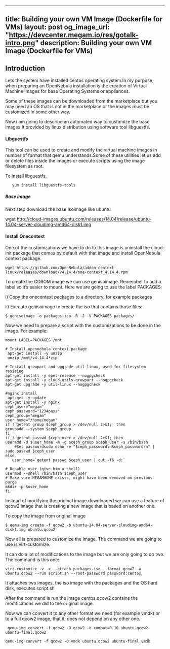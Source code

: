 
---
title: Building your own VM Image (Dockerfile for VMs)
layout: post
og_image_url: "https://devcenter.megam.io/res/gotalk-intro.png"
description: Building your own VM Image (Dockerfile for VMs)
---

## Introduction

   Lets the system have installed centos operating system.In my purpose, when preparing an OpenNebula installation is the creation of Virtual Machine images for base Operating Systems or appliances.

   Some of these images can be downloaded from the marketplace but you may need an OS that is not in the marketplace or the images must be customized in some other way.

   Now i am going to describe an automated way to customize the base images.It provided by linux distribution using software tool libguestfs.

#### Libguestfs
  This tool can be used to create and modify the virtual machine images in number of format that qemu understands.Some of these utilities let us add or delete files inside the images or execute scripts using the image filesystem as root.

  To install libguestfs,


       yum install libguestfs-tools

##### Base image

 Next step download the base Isoimage like ubuntu

   wget http://cloud-images.ubuntu.com/releases/14.04/release/ubuntu-14.04-server-cloudimg-amd64-disk1.img


#### Install Onecontext
  One of the customizations we have to do to this image is uninstall the cloud-init package that comes by default with that image and install OpenNebula context package.

    wget https://github.com/OpenNebula/addon-context-linux/releases/download/v4.14.4/one-context_4.14.4.rpm


  To create the CDROM image we can use genisoimage. Remember to add a label so it’s easier to mount. Here we are going to use the label PACKAGES:

i) Copy the onecontext packages to a directory, for example packages

ii) Execute genisoimage to create the iso that contains those files:

    $ genisoimage -o packages.iso -R -J -V PACKAGES packages/


  Now we need to prepare a script with the customizations to be done in the image. For example:




    mount LABEL=PACKAGES /mnt

    # Install opennebula context package
     apt-get install -y unzip
     unzip /mnt/v4.14.4*zip

    # Install growpart and upgrade util-linux, used for filesystem resizing
    apt-get install -y epel-release --nogpgcheck
    apt-get install -y cloud-utils-growpart --nogpgcheck
    apt-get upgrade -y util-linux --nogpgcheck

    #nginx install
     apt-get -y update
    apt-get install -y nginx
    ceph_user="megam"
    ceph_password="1234pass"
    ceph_group="megam"
    user_home="/home/megam"
    if ! getent group $ceph_group > /dev/null 2>&1;  then
    groupadd --system $ceph_group
    fi
    if ! getent passwd $ceph_user > /dev/null 2>&1; then
    useradd -d $user_home -m -g $ceph_group $ceph_user -s /bin/bash
        #Set passwordsudo echo -e "$ceph_password\n$ceph_password\n" | sudo passwd $ceph_user
    else
       user_home=`getent passwd $ceph_user | cut -f6 -d:`

    # Renable user (give him a shell)
    usermod --shell /bin/bash $ceph_user
    # Make sure MEGAMHOME exists, might have been removed on previous purge
    mkdir -p $user_home
    fi


Instead of modifying the original image downloaded we can use a feature of qcow2 image that is creating a new image that is based on another one.

 To copy the image from original image

    $ qemu-img create -f qcow2 -b ubuntu-14.04-server-cloudimg-amd64-disk1.img ubuntu.qcow2

  Now all is prepared to customize the image. The command we are going to use is virt-customize.

  It can do a lot of modifications to the image but we are only going to do two. The command is this one:  

    virt-customize -v -x --attach packages.iso --format qcow2 -a ubuntu.qcow2 --run script.sh --root-password password:centos

   It attaches two images, the iso image with the packages and the OS hard disk, executes script.sh

   After the command is run the image centos.qcow2 contains the modifications we did to the original image.

   Now we can convert it to any other format we need (for example vmdk) or to a full qcow2 image, that it, does not depend on any other one.

     qemu-img convert -f qcow2 -O qcow2 -o compat=0.10 ubuntu.qcow2 ubuntu-final.qcow2

    qemu-img convert -f qcow2 -O vmdk ubuntu.qcow2 ubuntu-final.vmdk
